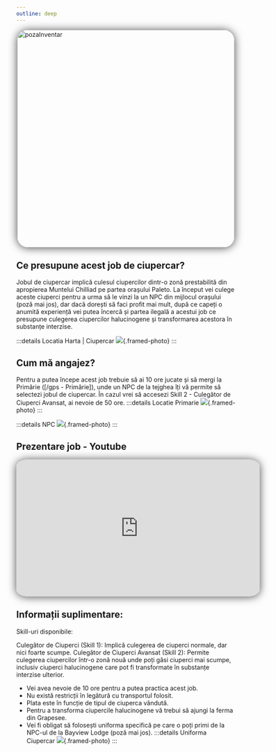 ```yaml
---
outline: deep
---
```


<img src="https://img.freepik.com/premium-photo/mushroom-picker-forest-picking-mushrooms_1120557-258.jpg" alt="pozaInventar" width="500" height="500" style="display: block; margin: 0px auto; border-radius: 1%; border-radius: 5%; box-shadow: 0 1px 20px rgba(0, 0, 0, 0.7);" >

## Ce presupune acest job de ciupercar?
Jobul de ciupercar implică culesul ciupercilor dintr-o zonă prestabilită din apropierea Muntelui Chilliad pe partea orașului Paleto. La început vei culege aceste ciuperci pentru a urma să le vinzi la un NPC din mijlocul orașului (poză mai jos), dar dacă dorești să faci profit mai mult, după ce capeți o anumită experiență vei putea încercă și partea ilegală a acestui job ce presupune culegerea ciupercilor halucinogene și transformarea acestora în substanțe interzise.

:::details Locatia Harta | Ciupercar
![](https://i.imgur.com/GKFJscT.png){.framed-photo}
:::
## Cum mă angajez?
Pentru a putea începe acest job trebuie să ai 10 ore jucate și să mergi la Primărie ([/gps - Primărie]), unde un NPC de la tejghea îți vă permite să selectezi jobul de ciupercar. În cazul vrei să accesezi Skill 2 - Culegător de Ciuperci Avansat, ai nevoie de 50 ore.
:::details Locatie Primarie
![](https://i.imgur.com/qE5Pk08.png){.framed-photo}
:::

:::details NPC
![](https://i.imgur.com/fCMafsW.png){.framed-photo}
:::

## Prezentare job - Youtube

<iframe 
  width="560" 
  height="315" 
  src="https://www.youtube.com/embed/pERu399WS0M"
  title="YouTube video player" 
  frameborder="0" 
  allow="accelerometer; autoplay; clipboard-write; encrypted-media; gyroscope; picture-in-picture" 
  allowfullscreen
  style="display: block; margin: 0px auto; border-radius: 5%; box-shadow: 0 1px 20px rgba(0, 0, 0, 0.7);">

</iframe>

## Informații suplimentare:
Skill-uri disponibile:

Culegător de Ciuperci (Skill 1): Implică culegerea de ciuperci normale, dar nici foarte scumpe.
Culegător de Ciuperci Avansat (Skill 2): Permite culegerea ciupercilor într-o zonă nouă unde poți găsi ciuperci mai scumpe, inclusiv ciuperci halucinogene care pot fi transformate în substanțe interzise ulterior.

- Vei avea nevoie de 10 ore pentru a putea practica acest job.
- Nu există restricții în legătură cu transportul folosit.
- Plata este în funcție de tipul de ciuperca vândută.
- Pentru a transforma ciupercile halucinogene vă trebui să ajungi la ferma din Grapesee.
- Vei fi obligat să folosești uniforma specifică pe care o poți primi de la NPC-ul de la Bayview Lodge (poză mai jos).
:::details Uniforma Ciupercar
![](https://i.imgur.com/69Q3U7y.png){.framed-photo}
:::
